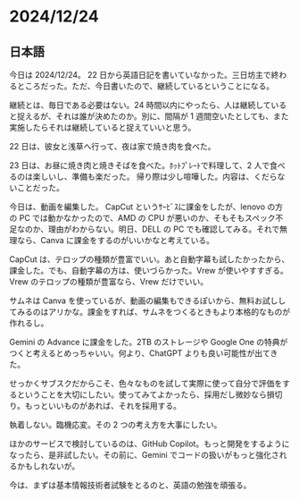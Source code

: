 # 2024/12/24

## 日本語

今日は 2024/12/24。
22 日から英語日記を書いていなかった。三日坊主で終わるところだった。ただ、今日書いたので、継続しているということになる。

継続とは、毎日である必要はない。24 時間以内にやったら、人は継続していると捉えるが、それは誰が決めたのか。別に、間隔が 1 週間空いたとしても、また実施したらそれは継続していると捉えていいと思う。

22 日は、彼女と浅草へ行って、夜は家で焼き肉を食べた。

23 日は、お昼に焼き肉と焼きそばを食べた。ﾎｯﾄﾌﾟﾚｰﾄで料理して、2 人で食べるのは楽しいし、準備も楽だった。
帰り際は少し喧嘩した。内容は、くだらないことだった。

今日は、動画を編集した。
CapCut というｻｰﾋﾞｽに課金をしたが、lenovo の方の PC では動かなかったので、AMD の CPU が悪いのか、そもそもスペック不足なのか、理由がわからない。明日、DELL の PC でも確認してみる。それで無理なら、Canva に課金をするのがいいかなと考えている。

CapCut は、テロップの種類が豊富でいい。あと自動字幕も試したかったから、課金した。でも、自動字幕の方は、使いづらかった。Vrew が使いやすすぎる。Vrew のテロップの種類が豊富なら、Vrew だけでいい。

サムネは Canva を使っているが、動画の編集もできるぽいから、無料お試ししてみるのはアリかな。課金をすれば、サムネをつくるときもより本格的なものが作れるし。

Gemini の Advance に課金をした。2TB のストレージや Google One の特典がつくと考えるとめっちゃいい。何より、ChatGPT よりも良い可能性が出てきた。

せっかくサブスクだからこそ、色々なものを試して実際に使って自分で評価をするということを大切にしたい。使ってみてよかったら、採用だし微妙なら損切り。もっといいものがあれば、それを採用する。

執着しない。臨機応変。その 2 つの考え方を大事にしたい。

ほかのサービスで検討しているのは、GitHub Copilot。もっと開発をするようになったら、是非試したい。その前に、Gemini でコードの扱いがもっと強化されるかもしれないが。

今は、まずは基本情報技術者試験をとるのと、英語の勉強を頑張る。
